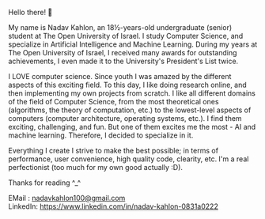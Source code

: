Hello there! 👋

My name is Nadav Kahlon, an 18½-years-old undergraduate (senior) student at The Open University of Israel. I study Computer Science, and specialize in Artificial Intelligence and Machine Learning. During my years at The Open University of Israel, I received many awards for outstanding achievements, I even made it to the University's President's List twice.

I LOVE computer science. Since youth I was amazed by the different aspects of this exciting field. To this day, I like doing research online, and then implementing my own projects from scratch. I like all different domains of the field of Computer Science, from the most theoretical ones (algorithms, the theory of computation, etc.) to the lowest-level aspects of computers (computer architecture, operating systems, etc.). I find them exciting, challenging, and fun. But one of them excites me the most - AI and machine learning. Therefore, I decided to specialize in it.

Everything I create I strive to make the best possible; in terms of performance, user convenience, high quality code, clearity, etc. I'm a real perfectionist (too much for my own good actually :D).

Thanks for reading ^_^

EMail : nadavkahlon100@gmail.com \
LinkedIn: https://www.linkedin.com/in/nadav-kahlon-0831a0222

